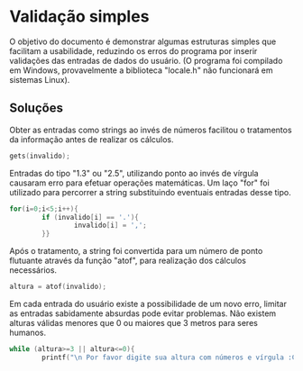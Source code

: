 # Validação simples
O objetivo do documento é demonstrar algumas estruturas simples que facilitam a usabilidade, reduzindo os erros do programa por inserir validações das entradas de dados do usuário. (O programa foi compilado em Windows, provavelmente a biblioteca "locale.h" não funcionará em sistemas Linux).

## Soluções
Obter as entradas como strings ao invés de números facilitou o tratamentos da informação antes de realizar os cálculos.
```cpp
gets(invalido);
```
Entradas do tipo "1.3" ou "2.5", utilizando ponto ao invés de vírgula causaram erro para efetuar operações matemáticas. Um laço "for" foi utilizado para percorrer a string substituindo eventuais entradas desse tipo.
```cpp
for(i=0;i<5;i++){
        if (invalido[i] == '.'){
                invalido[i] = ',';
        }}
```
Após o tratamento, a string foi convertida para um número de ponto flutuante através da função "atof", para realização dos cálculos necessários.
```cpp
altura = atof(invalido);
```
Em cada entrada do usuário existe a possibilidade de um novo erro, limitar as entradas sabidamente absurdas pode evitar problemas. Não existem alturas válidas menores que 0 ou maiores que 3 metros para seres humanos.
```cpp
while (altura>=3 || altura<=0){
        printf("\n Por favor digite sua altura com números e vírgula :C\n\n R: ");
``` 

